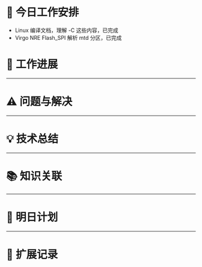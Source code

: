 



# **🔧 今日工作安排**
- Linux 编译文档，理解 -C 这些内容，已完成
- Virgo NRE Flash_SPI 解析 mtd 分区，已完成


# **📌 工作进展**



---

# **⚠️ 问题与解决**


---

# **💡 技术总结**


---

# **📚 知识关联**


---
# **📌 明日计划**


---

# **💬 扩展记录**



